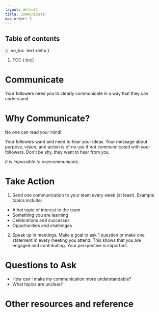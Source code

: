 ```yaml
---
layout: default
title: Communicate
nav_order: 3
---
```


## Table of contents
{: .no_toc .text-delta }

1. TOC
{:toc}

# Communicate
Your followers need you to clearly communicate in a way that they can understand.

# Why Communicate?
No one can read your mind!

Your followers want and need to hear your ideas.  Your message about purpose, vision, and action is of no use if not communnicated with your followers.
Don't be shy, they want to hear from you.

_It is impossible to overcommunicate._

# Take Action
1. Send one communication to your team every week (at least).  Example topics include:
- A hot topic of interest to the team
- Something you are learning
- Celebrations and successes
- Opportunities and challenges

2. Speak up in meetings.  Make a goal to ask 1 question or make one statement in every meeting you attend.  This shows that you are engaged and contributing.  Your perspective is important.

# Questions to Ask
- How can I make my communication more understandable?
- What topics are unclear?

# Other resources and reference
